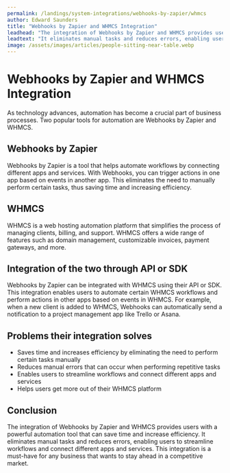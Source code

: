 ```yaml
---
permalink: /landings/system-integrations/webhooks-by-zapier/whmcs
author: Edward Saunders
title: "Webhooks by Zapier and WHMCS Integration"
leadhead: "The integration of Webhooks by Zapier and WHMCS provides users with a powerful automation tool that can save time and increase efficiency"
leadtext: "It eliminates manual tasks and reduces errors, enabling users to streamline workflows and connect different apps and services. This integration is a must-have for any business that wants to stay ahead in a competitive market."
image: /assets/images/articles/people-sitting-near-table.webp
---
```

<div class="arttext">	<h1>Webhooks by Zapier and WHMCS Integration</h1>
	<p>As technology advances, automation has become a crucial part of business processes. Two popular tools for automation are Webhooks by Zapier and WHMCS.</p>
	<h2>Webhooks by Zapier</h2>
	<p>Webhooks by Zapier is a tool that helps automate workflows by connecting different apps and services. With Webhooks, you can trigger actions in one app based on events in another app. This eliminates the need to manually perform certain tasks, thus saving time and increasing efficiency.</p>
	<h2>WHMCS</h2>
	<p>WHMCS is a web hosting automation platform that simplifies the process of managing clients, billing, and support. WHMCS offers a wide range of features such as domain management, customizable invoices, payment gateways, and more.</p>
	<h2>Integration of the two through API or SDK</h2>
	<p>Webhooks by Zapier can be integrated with WHMCS using their API or SDK. This integration enables users to automate certain WHMCS workflows and perform actions in other apps based on events in WHMCS. For example, when a new client is added to WHMCS, Webhooks can automatically send a notification to a project management app like Trello or Asana.</p>
	<h2>Problems their integration solves</h2>
	<ul>
		<li>Saves time and increases efficiency by eliminating the need to perform certain tasks manually</li>
		<li>Reduces manual errors that can occur when performing repetitive tasks</li>
		<li>Enables users to streamline workflows and connect different apps and services</li>
		<li>Helps users get more out of their WHMCS platform</li>
	</ul>
	<h2>Conclusion</h2>
	<p>The integration of Webhooks by Zapier and WHMCS provides users with a powerful automation tool that can save time and increase efficiency. It eliminates manual tasks and reduces errors, enabling users to streamline workflows and connect different apps and services. This integration is a must-have for any business that wants to stay ahead in a competitive market.</p>
</div>